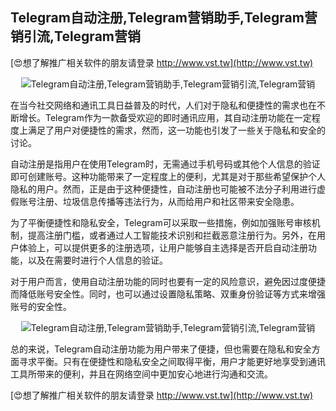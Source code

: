## **Telegram自动注册,Telegram营销助手,Telegram营销引流,Telegram营销**

[😍想了解推广相关软件的朋友请登录 http://www.vst.tw](http://www.vst.tw)

 <center><img src="https://vst.tw/MP4/tuiguang/png/0.png" alt="Telegram自动注册,Telegram营销助手,Telegram营销引流,Telegram营销"></center>

在当今社交网络和通讯工具日益普及的时代，人们对于隐私和便捷性的需求也在不断增长。Telegram作为一款备受欢迎的即时通讯应用，其自动注册功能在一定程度上满足了用户对便捷性的需求，然而，这一功能也引发了一些关于隐私和安全的讨论。

自动注册是指用户在使用Telegram时，无需通过手机号码或其他个人信息的验证即可创建账号。这种功能带来了一定程度上的便利，尤其是对于那些希望保护个人隐私的用户。然而，正是由于这种便捷性，自动注册也可能被不法分子利用进行虚假账号注册、垃圾信息传播等违法行为，从而给用户和社区带来安全隐患。

为了平衡便捷性和隐私安全，Telegram可以采取一些措施，例如加强账号审核机制，提高注册门槛，或者通过人工智能技术识别和拦截恶意注册行为。另外，在用户体验上，可以提供更多的注册选项，让用户能够自主选择是否开启自动注册功能，以及在需要时进行个人信息的验证。

对于用户而言，使用自动注册功能的同时也要有一定的风险意识，避免因过度便捷而降低账号安全性。同时，也可以通过设置隐私策略、双重身份验证等方式来增强账号的安全性。

 <center><img src="https://vst.tw/MP4/tuiguang/png/8.png" alt="Telegram自动注册,Telegram营销助手,Telegram营销引流,Telegram营销"></center>

总的来说，Telegram自动注册功能为用户带来了便捷，但也需要在隐私和安全方面寻求平衡。只有在便捷性和隐私安全之间取得平衡，用户才能更好地享受到通讯工具所带来的便利，并且在网络空间中更加安心地进行沟通和交流。

[😍想了解推广相关软件的朋友请登录 http://www.vst.tw](http://www.vst.tw)



